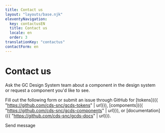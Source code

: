 ```yaml
---
title: Contact us
layout: "layouts/base.njk"
eleventyNavigation:
  key: contactusEN
  title: Contact us
  locale: en
  order: 3
translationKey: "contactus"
contactForm: en
---
```


# Contact us

Ask the GC Design System team about a component in the design system or request a component you'd like to see.

Fill out the following form or submit an issue through GitHub for [tokens]({{ "https://github.com/cds-snc/gcds-tokens" | url}}), [components]({{ "https://github.com/cds-snc/gcds-components" | url}}), or [documentation]({{ "https://github.com/cds-snc/gcds-docs" | url}}).

<form class="my-500 contact-us-form" name="contactEN" method="post">
  <input type="hidden" name="form-name" value="contactEN" />
  <gcds-input type="text" input-id="name" label="Full name" required></gcds-input>
  <gcds-input type="email" input-id="email" label="Email address" required></gcds-input>
  <gcds-textarea label="Message" textarea-id="message" required></gcds-textarea>
  <div hidden>
    <gcds-input type="text" input-id="bot-field" label="bot"></gcds-input>
  </div>
  <gcds-button button-role="primary" button-type="submit">
    Send message
  </gcds-button>
</form>
